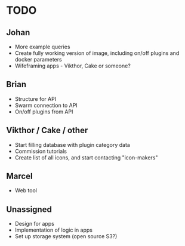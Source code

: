 
# TODO


## Johan
* More example queries
* Create fully working version of image, including on/off plugins and docker parameters
* Wifeframing apps - Vikthor, Cake or someone?

## Brian
* Structure for API
* Swarm connection to API
* On/off plugins from API

## Vikthor / Cake / other
* Start filling database with plugin category data
* Commission tutorials
* Create list of all icons, and start contacting "icon-makers"

## Marcel
* Web tool

## Unassigned
* Design for apps
* Implementation of logic in apps
* Set up storage system (open source S3?)

